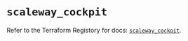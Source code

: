 # `scaleway_cockpit`

Refer to the Terraform Registory for docs: [`scaleway_cockpit`](https://registry.terraform.io/providers/scaleway/scaleway/2.18.0/docs/resources/cockpit).
